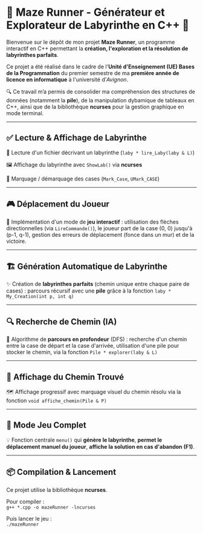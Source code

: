 # 🚀 Maze Runner - Générateur et Explorateur de Labyrinthe en C++ 🧩

Bienvenue sur le dépôt de mon projet **Maze Runner**, un programme interactif en C++ permettant la **création, l'exploration et la résolution de labyrinthes parfaits**.

Ce projet a été réalisé dans le cadre de l'**Unité d'Enseignement (UE) Bases de la Programmation** du premier semestre de ma **première année de licence en informatique** à l'université d’*Avignon*.

🔍 Ce travail m’a permis de consolider ma compréhension des structures de données (notamment la **pile**), de la manipulation dybamique de tableaux en C++, ainsi que de la bibliothèque **ncurses** pour la gestion graphique en mode terminal.

---

## ✅ Lecture & Affichage de Labyrinthe

🧾 Lecture d'un fichier décrivant un labyrinthe (`laby * lire_Laby(laby & L)`)

🖼️ Affichage du labyrinthe avec `ShowLab()` via **ncurses**

📌 Marquage / démarquage des cases (`Mark_Case`, `UMark_CASE`)

---

## 🎮 Déplacement du Joueur

👣 Implémentation d'un mode de **jeu interactif** : utilisation des flèches directionnelles (via `LireCommande()`), le joueur part de la case (0, 0) jusqu'à (p-1, q-1), gestion des erreurs de déplacement (fonce dans un mur) et de la victoire.

---

## 🏗️ Génération Automatique de Labyrinthe

✨ Création de **labyrinthes parfaits** (chemin unique entre chaque paire de cases) : parcours récursif avec une **pile** grâce à la fonction `laby * My_Creation(int p, int q)`

---

## 🔍 Recherche de Chemin (IA)

🤖 Algorithme de **parcours en profondeur** (DFS) : recherche d'un chemin entre la case de départ et la case d'arrivée, utilisation d'une pile pour stocker le chemin, via la fonction `Pile * explorer(laby & L)`

---

## 🧭 Affichage du Chemin Trouvé

🗺️ Affichage progressif avec marquage visuel du chemin résolu via la fonction `void affiche_chemin(Pile & P)`

---

## 🎯 Mode Jeu Complet

💡 Fonction centrale `menu()` qui **génère le labyrinthe**, **permet le déplacement manuel du joueur**, **affiche la solution en cas d'abandon (F1)**.

---

## 📦 Compilation & Lancement

Ce projet utilise la bibliothèque **ncurses**. 

Pour compiler :  
`g++ *.cpp -o mazeRunner -lncurses`  

Puis lancer le jeu :  
`./mazeRunner`  

